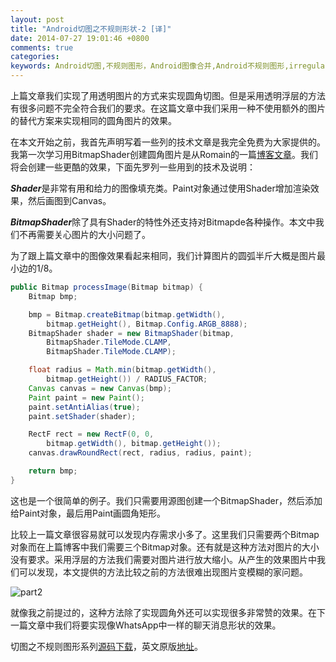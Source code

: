 ```yaml
---
layout: post
title: "Android切图之不规则形状-2 [译]"
date: 2014-07-27 19:01:46 +0800
comments: true
categories: 
keywords: Android切图,不规则图形，Android图像合并,Android不规则图形,irregular shape
---
```


  上篇文章我们实现了用透明图片的方式来实现圆角切图。但是采用透明浮层的方法有很多问题不完全符合我们的要求。在这篇文章中我们采用一种不使用额外的图片的替代方案来实现相同的圆角图片的效果。

  在本文开始之前，我首先声明写着一些列的技术文章是我完全免费为大家提供的。我第一次学习用BitmapShader创建圆角图片是从Romain的一篇[博客文章](http://www.curious-creature.org/2012/12/11/android-recipe-1-image-with-rounded-corners/)。我们将会创建一些更酷的效果，下面先罗列一些用到的技术及说明：
<!--more-->
  
  ***Shader***是非常有用和给力的图像填充类。Paint对象通过使用Shader增加渲染效果，然后画图到Canvas。

  ***BitmapShader***除了具有Shader的特性外还支持对Bitmapde各种操作。本文中我们不再需要关心图片的大小问题了。

  为了跟上篇文章中的图像效果看起来相同，我们计算图片的圆弧半斤大概是图片最小边的1/8。

``` java
public Bitmap processImage(Bitmap bitmap) {
    Bitmap bmp;

    bmp = Bitmap.createBitmap(bitmap.getWidth(), 
        bitmap.getHeight(), Bitmap.Config.ARGB_8888);
    BitmapShader shader = new BitmapShader(bitmap, 
        BitmapShader.TileMode.CLAMP, 
        BitmapShader.TileMode.CLAMP);

    float radius = Math.min(bitmap.getWidth(), 
        bitmap.getHeight()) / RADIUS_FACTOR;
    Canvas canvas = new Canvas(bmp);
    Paint paint = new Paint();
    paint.setAntiAlias(true);
    paint.setShader(shader);

    RectF rect = new RectF(0, 0, 
        bitmap.getWidth(), bitmap.getHeight());
    canvas.drawRoundRect(rect, radius, radius, paint);

    return bmp;
}
```

  这也是一个很简单的例子。我们只需要用源图创建一个BitmapShader，然后添加给Paint对象，最后用Paint画圆角矩形。

  比较上一篇文章很容易就可以发现内存需求小多了。这里我们只需要两个Bitmap对象而在上篇博客中我们需要三个Bitmap对象。还有就是这种方法对图片的大小没有要求。采用浮层的方法我们需要对图片进行放大缩小。从产生的效果图片中我们可以发现，本文提供的方法比较之前的方法很难出现图片变模糊的家问题。

![part2](/imgs/post/part2.jpg)

  就像我之前提过的，这种方法除了实现圆角外还可以实现很多非常赞的效果。在下一篇文章中我们将要实现像WhatsApp中一样的聊天消息形状的效果。
  
  切图之不规则图形系列[源码下载](/download/StylingAndroid-irregular-shapes.zip)，英文原版[地址](http://blog.stylingandroid.com/irregular-shapes-part-2/)。
  